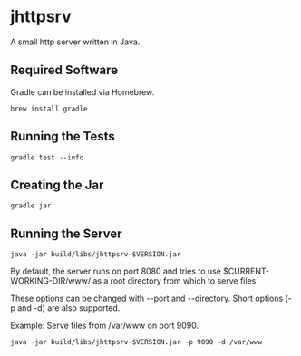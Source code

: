 jhttpsrv
========
A small http server written in Java.


## Required Software
Gradle can be installed via Homebrew.

`brew install gradle`


## Running the Tests
`gradle test --info`


## Creating the Jar
`gradle jar`


## Running the Server
`java -jar build/libs/jhttpsrv-$VERSION.jar`

By default, the server runs on port 8080 and tries to use $CURRENT-WORKING-DIR/www/ as a root directory from which to serve files.

These options can be changed with --port and --directory.  Short options (-p and -d) are also supported.

Example:
Serve files from /var/www on port 9090.

`java -jar build/libs/jhttpsrv-$VERSION.jar -p 9090 -d /var/www`



